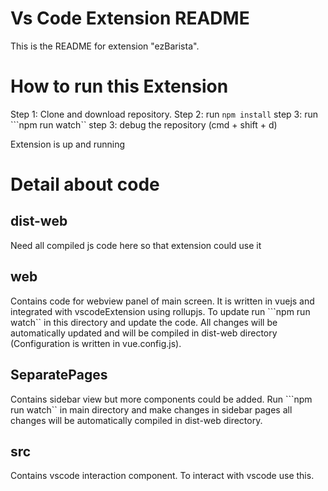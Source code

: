 # Vs Code Extension README

This is the README for extension "ezBarista".

# How to run this Extension

Step 1: Clone and download repository.
Step 2: run ```npm install```
step 3: run ```npm run watch``
step 3: debug the repository (cmd + shift + d)

Extension is up and running

# Detail about code

## dist-web
Need all compiled js code here so that extension could use it

## web
Contains code for webview panel of main screen. It is written in vuejs and integrated with vscodeExtension using rollupjs. To update run ```npm run watch`` in this directory and update the code. All changes will be automatically updated and will be compiled in dist-web directory (Configuration is written in vue.config.js).

## SeparatePages
Contains sidebar view but more components could be added. Run ```npm run watch`` in main directory and make changes in sidebar pages all changes will be automatically compiled in dist-web directory.

## src
Contains vscode interaction component. To interact with vscode use this.